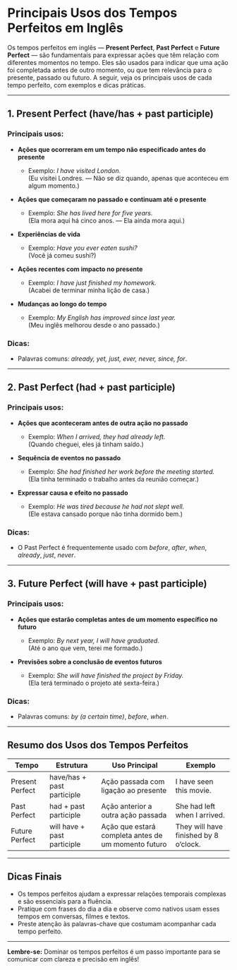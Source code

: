 
# Principais Usos dos Tempos Perfeitos em Inglês

Os tempos perfeitos em inglês — **Present Perfect**, **Past Perfect** e **Future Perfect** — são fundamentais para expressar ações que têm relação com diferentes momentos no tempo. Eles são usados para indicar que uma ação foi completada antes de outro momento, ou que tem relevância para o presente, passado ou futuro. A seguir, veja os principais usos de cada tempo perfeito, com exemplos e dicas práticas.

---

## 1. Present Perfect (have/has + past participle)

### **Principais usos:**

- **Ações que ocorreram em um tempo não especificado antes do presente**
  - Exemplo: *I have visited London.*  
    (Eu visitei Londres. — Não se diz quando, apenas que aconteceu em algum momento.)

- **Ações que começaram no passado e continuam até o presente**
  - Exemplo: *She has lived here for five years.*  
    (Ela mora aqui há cinco anos. — Ela ainda mora aqui.)

- **Experiências de vida**
  - Exemplo: *Have you ever eaten sushi?*  
    (Você já comeu sushi?)

- **Ações recentes com impacto no presente**
  - Exemplo: *I have just finished my homework.*  
    (Acabei de terminar minha lição de casa.)

- **Mudanças ao longo do tempo**
  - Exemplo: *My English has improved since last year.*  
    (Meu inglês melhorou desde o ano passado.)

### **Dicas:**
- Palavras comuns: *already, yet, just, ever, never, since, for*.

---

## 2. Past Perfect (had + past participle)

### **Principais usos:**

- **Ações que aconteceram antes de outra ação no passado**
  - Exemplo: *When I arrived, they had already left.*  
    (Quando cheguei, eles já tinham saído.)

- **Sequência de eventos no passado**
  - Exemplo: *She had finished her work before the meeting started.*  
    (Ela tinha terminado o trabalho antes da reunião começar.)

- **Expressar causa e efeito no passado**
  - Exemplo: *He was tired because he had not slept well.*  
    (Ele estava cansado porque não tinha dormido bem.)

### **Dicas:**
- O Past Perfect é frequentemente usado com *before*, *after*, *when*, *already*, *just*, *never*.

---

## 3. Future Perfect (will have + past participle)

### **Principais usos:**

- **Ações que estarão completas antes de um momento específico no futuro**
  - Exemplo: *By next year, I will have graduated.*  
    (Até o ano que vem, terei me formado.)

- **Previsões sobre a conclusão de eventos futuros**
  - Exemplo: *She will have finished the project by Friday.*  
    (Ela terá terminado o projeto até sexta-feira.)

### **Dicas:**
- Palavras comuns: *by (a certain time)*, *before*, *when*.

---

## **Resumo dos Usos dos Tempos Perfeitos**

| Tempo           | Estrutura                  | Uso Principal                                      | Exemplo                                 |
|-----------------|---------------------------|----------------------------------------------------|-----------------------------------------|
| Present Perfect | have/has + past participle | Ação passada com ligação ao presente               | I have seen this movie.                 |
| Past Perfect    | had + past participle      | Ação anterior a outra ação passada                 | She had left when I arrived.            |
| Future Perfect  | will have + past participle| Ação que estará completa antes de um momento futuro| They will have finished by 8 o’clock.   |

---

## **Dicas Finais**

- Os tempos perfeitos ajudam a expressar relações temporais complexas e são essenciais para a fluência.
- Pratique com frases do dia a dia e observe como nativos usam esses tempos em conversas, filmes e textos.
- Preste atenção às palavras-chave que costumam acompanhar cada tempo perfeito.

---

**Lembre-se:** Dominar os tempos perfeitos é um passo importante para se comunicar com clareza e precisão em inglês!
```
